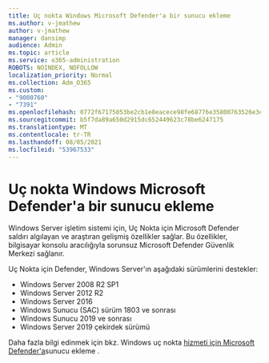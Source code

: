 ```yaml
---
title: Uç nokta Windows Microsoft Defender'a bir sunucu ekleme
ms.author: v-jmathew
author: v-jmathew
manager: dansimp
audience: Admin
ms.topic: article
ms.service: o365-administration
ROBOTS: NOINDEX, NOFOLLOW
localization_priority: Normal
ms.collection: Adm_O365
ms.custom:
- "9000760"
- "7391"
ms.openlocfilehash: 0772f67175053be2cb1e8eacece98fe68776e35800763526e3e6f4fd5375228c
ms.sourcegitcommit: b5f7da89a650d2915dc652449623c78be6247175
ms.translationtype: MT
ms.contentlocale: tr-TR
ms.lasthandoff: 08/05/2021
ms.locfileid: "53967533"
---
```

# <a name="onboard-a-windows-server-to-microsoft-defender-for-endpoint"></a>Uç nokta Windows Microsoft Defender'a bir sunucu ekleme

Windows Server işletim sistemi için, Uç Nokta için Microsoft Defender saldırı algılayan ve araştıran gelişmiş özellikler sağlar. Bu özellikler, bilgisayar konsolu aracılığıyla sorunsuz Microsoft Defender Güvenlik Merkezi sağlanır.

Uç Nokta için Defender, Windows Server'ın aşağıdaki sürümlerini destekler:

- Windows Server 2008 R2 SP1
- Windows Server 2012 R2
- Windows Server 2016
- Windows Sunucu (SAC) sürüm 1803 ve sonrası
- Windows Sunucu 2019 ve sonrası
- Windows Server 2019 çekirdek sürümü

Daha fazla bilgi edinmek için bkz. Windows uç nokta [hizmeti için Microsoft Defender'a](https://go.microsoft.com/fwlink/?linkid=2143627)sunucu ekleme .

